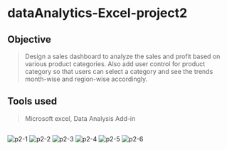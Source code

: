# dataAnalytics-Excel-project2
## Objective
> Design a sales dashboard to analyze the sales and profit based on various product categories. Also add user control for product category so that users can select a category and see the trends month-wise and region-wise accordingly.
## Tools used
> Microsoft excel, Data Analysis Add-in
##
![p2-1](https://github.com/user-attachments/assets/eb69b7fd-b502-47af-b361-dd9e75560656)
![p2-2](https://github.com/user-attachments/assets/d2f54c06-d97f-4c12-92d7-390133250246)
![p2-3](https://github.com/user-attachments/assets/a4a3b273-4c2e-4941-a1b9-b48f1a6c6d4b)
![p2-4](https://github.com/user-attachments/assets/6b17e3eb-1699-44b2-a858-8c49a058fc4c)
![p2-5](https://github.com/user-attachments/assets/c6c89c76-3db5-4474-9149-245aaf1a2e28)
![p2-6](https://github.com/user-attachments/assets/c51e6bba-e0bc-48c5-9aa0-370127bfd167)
